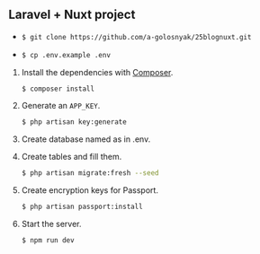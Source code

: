 ## Laravel + Nuxt project

- 
   ```bash
   $ git clone https://github.com/a-golosnyak/25blognuxt.git
   ```

-
   ```bash
   $ cp .env.example .env
   ```

1. Install the dependencies with [Composer](https://getcomposer.org/).

   ```bash
   $ composer install
   ```

1. Generate an `APP_KEY`.

   ```bash
   $ php artisan key:generate
   ```
1. Create database named as in .env.
1. Create tables and fill them.

   ```bash
   $ php artisan migrate:fresh --seed
   ```
1. Create encryption keys for Passport.
   
      ```bash
      $ php artisan passport:install
      ```
1. Start the server.

   ```bash
   $ npm run dev
   ```

